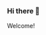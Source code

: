### Hi there 👋

Welcome!

<!--
**alexaf2000/alexaf2000** is a ✨ _special_ ✨ repository because its `README.md` (this file) appears on your GitHub profile.

Here are some ideas to get you started:

- 🔭 I’m currently working on ...
- 🌱 I’m currently learning ...
- 👯 I’m looking to collaborate on ...
- 🤔 I’m looking for help with ...
- 💬 Ask me about ...
- 📫 How to reach me: ...
- 😄 Pronouns: ...
- ⚡ Fun fact: ...


### My stats 👨🏻‍💻

[![Readme Card](https://github-readme-stats.vercel.app/api?username=alexaf2000&count_private=true&show_icons=true&theme=dracula)](https://github.com/alexaf2000/)
[![Readme Card](https://github-readme-stats.vercel.app/api/wakatime?username=alexaf2000&theme=dracula)](https://github.com/alexaf2000/)


[![Readme Card](https://github-readme-stats.vercel.app/api/top-langs/?username=alexaf2000&theme=dracula)](https://github.com/alexaf2000/)
 -->


